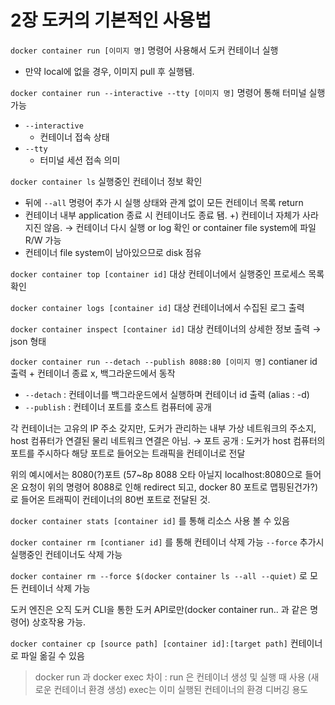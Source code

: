 # 2장 도커의 기본적인 사용법

`docker container run [이미지 명]` 명령어 사용해서 도커 컨테이너 실행
- 만약 local에 없을 경우, 이미지 pull 후 실행됌.  

`docker container run --interactive --tty [이미지 명]` 명령어 통해 터미널 실행 가능
- `--interactive`
  - 컨테이너 접속 상태
- `--tty`
  - 터미널 세션 접속 의미    
  

`docker container ls` 실행중인 컨테이너 정보 확인  
- 뒤에 `--all` 명령어 추가 시 실행 상태와 관계 없이 모든 컨테이너 목록 return  
- 컨테이너 내부 application 종료 시 컨테이너도 종료 됌. +) 컨테이너 자체가 사라지진 않음. → 컨테이너 다시 실행 or log 확인 or container file system에 파일 R/W 가능
- 컨테이너 file system이 남아있으므로 disk 점유  

`docker container top [container id]` 대상 컨테이너에서 실행중인 프로세스 목록 확인  

`docker container logs [container id]` 대상 컨테이너에서 수집된 로그 출력  

`docker container inspect [container id]` 대상 컨테이너의 상세한 정보 출력 → json 형태  

`docker container run --detach --publish 8088:80 [이미지 명]` contianer id 출력 + 컨테이너 종료 x, 백그라운드에서 동작  
- `--detach` : 컨테이너를 백그라운드에서 실행하며 컨테이너 id 출력 (alias : -d)
- `--publish` : 컨테이너 포트를 호스트 컴퓨터에 공개  

각 컨테이너는 고유의 IP 주소 갖지만, 도커가 관리하는 내부 가상 네트워크의 주소지, host 컴퓨터가 연결된 물리 네트워크 연결은 아님. → 포트 공개 : 도커가 host 컴퓨터의 포트를 주시하다 해당 포트로 들어오는 트래픽을 컨테이너로 전달

위의 예시에서는 8080(?)포트 (57~8p 8088 오타 아닐지 localhost:8080으로 들어온 요청이 위의 명령어 8088로 인해 redirect 되고, docker 80 포트로 맵핑된건가?)로 들어온 트래픽이 컨테이너의 80번 포트로 전달된 것.

`docker container stats [container id]` 를 통해 리소스 사용 볼 수 있음

`docker container rm [contianer id]` 를 통해 컨테이너 삭제 가능 `--force` 추가시 실행중인 컨테이너도 삭제 가능

`docker container rm --force $(docker container ls --all --quiet)` 로 모든 컨테이너 삭제 가능

도커 엔진은 오직 도커 CLI을 통한 도커 API로만(docker container run.. 과 같은 명령어) 상호작용 가능.

`docker container cp [source path] [container id]:[target path]` 컨테이너로 파일 옮길 수 있음

> docker run 과 docker exec 차이 : run 은 컨테이너 생성 및 실행 때 사용 (새로운 컨테이너 환경 생성) exec는 이미 실행된 컨테이너의 환경 디버깅 용도